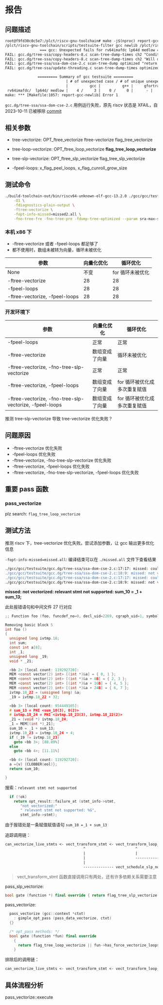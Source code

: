 # 报告

## 问题描述

```txt
root@f9fd30c0c5e7:/plct/riscv-gnu-toolchain# make -j$(nproc) report-gcc | tee ./debug/report-gcc.log
/plct/riscv-gnu-toolchain/scripts/testsuite-filter gcc newlib /plct/riscv-gnu-toolchain/test/allowlist `find build-gcc-newlib-stage2/gcc/testsuite/ -name *.sum |paste -sd "," -`
                === gcc: Unexpected fails for rv64imafdc lp64d medlow ===
FAIL: gcc.dg/tree-ssa/copy-headers-8.c scan-tree-dump-times ch2 "Conditional combines static and invariant" 1
FAIL: gcc.dg/tree-ssa/copy-headers-8.c scan-tree-dump-times ch2 "Will duplicate bb" 2
FAIL: gcc.dg/tree-ssa/ssa-dom-cse-2.c scan-tree-dump optimized "return 28;"
FAIL: gcc.dg/tree-ssa/update-threading.c scan-tree-dump-times optimized "Invalid sum" 0

               ========= Summary of gcc testsuite =========
                            | # of unexpected case / # of unique unexpected case
                            |          gcc |          g++ |     gfortran |
 rv64imafdc/  lp64d/ medlow |    4 /     3 |    0 /     0 |      - |
make: *** [Makefile:1057: report-gcc-newlib] Error 1
```

`gcc.dg/tree-ssa/ssa-dom-cse-2.c` 用例运行失败，原先 riscv 状态是 XFAIL，自 2023-10-11 已被移除 [commit](https://gcc.gnu.org/pipermail/gcc-cvs/2023-October/390895.html)

## 相关参数

- tree-vectorize: OPT_ftree_vectorize ftree-vectorize flag_tree_vectorize
- tree-loop-vectorize: OPT_ftree_loop_vectorize **flag_tree_loop_vectorize**
- tree-slp-vectorize: OPT_ftree_slp_vectorize flag_tree_slp_vectorize

- -fpeel-loops: x_flag_peel_loops, x_flag_cunroll_grow_size

## 测试命令

```bash
./build-toolchain-out/bin/riscv64-unknown-elf-gcc-13.2.0 ./gcc/gcc/testsuite/gcc.dg/tree-ssa/ssa-dom-cse-2.c \
    -O1 \
    -fdiagnostics-plain-output \
    -ftree-vectorize \
    -fopt-info-missed=missed2.all \
    -fno-tree-fre -fno-tree-pre -fdump-tree-optimized --param sra-max-scalarization-size-Ospeed=32 -S -o ssa-dom-cse-2.s
```

### 本机 x86 下

- -ftree-vectorize 或者 -fpeel-loops 都足够了
- 都不使用时，数组未被转为向量，循环未被优化

|参数 | 向量化优化 | 循环优化 |
|-------------------------------|---------------------------|---------------------------|
| None | 不变  |  for 循环未被优化 |
| -ftree-vectorize  | 28 | 28 |
| -fpeel-loops | 28 | 28 |
| -ftree-vectorize, -fpeel-loops | 28 | 28 |

### 开发环境下

|参数 | 向量化优化 | 循环优化 |
|-------------------------------|---------------------------|---------------------------|
| -fpeel-loops                  | 正常                      |             正常 |
| -ftree-vectorize | 数组变成了向量  |  循环未被优化 |
| -ftree-vectorize, -fno-tree-slp-vectorize | 正常  |  正常 |
| -ftree-vectorize, -fpeel-loops | 数组变成了向量 | for 循环被优化成多次重复赋值 |
| -ftree-vectorize, -fno-tree-slp-vectorize, -fpeel-loops | 数组变成了向量 | for 循环被优化成多次重复赋值 |

推测 tree-slp-vectorize 导致 tree-vectorize 优化失败？

## 问题原因

- -ftree-vectorize 优化失败
- -fpeel-loops 优化失败
- -ftree-vectorize, -fno-tree-slp-vectorize 优化失败
- -ftree-vectorize, -fpeel-loops 优化失败
- -ftree-vectorize, -fno-tree-slp-vectorize, -fpeel-loops 优化失败

## 重要 pass 函数

### pass_vectorize

plz search: `flag_tree_loop_vectorize`

## 测试方法

推测 riscv 下，tree-vectorize 优化失败。尝试添加参数，让 gcc 输出更多优化信息

`-fopt-info-missed=missed.all`: 编译结束可以在 `./missed.all` 文件下查看结果

```bash
./gcc/gcc/testsuite/gcc.dg/tree-ssa/ssa-dom-cse-2.c:17:17: missed: couldn't vectorize loop
./gcc/gcc/testsuite/gcc.dg/tree-ssa/ssa-dom-cse-2.c:18:9: missed: not vectorized: relevant stmt not supported: sum_10 = _1 + sum_13;
./gcc/gcc/testsuite/gcc.dg/tree-ssa/ssa-dom-cse-2.c:17:17: missed: couldn't vectorize loop
./gcc/gcc/testsuite/gcc.dg/tree-ssa/ssa-dom-cse-2.c:18:9: missed: not vectorized: relevant stmt not supported: sum_10 = _1 + sum_13;
```

**missed: not vectorized: relevant stmt not supported: sum_10 = _1 + sum_13;**

此处报错语句和中间文件 27 行对应

```c
;; Function foo (foo, funcdef_no=0, decl_uid=2269, cgraph_uid=1, symbol_order=0)

Removing basic block 5
int foo ()
{
  unsigned long ivtmp.18;
  int sum;
  const int a[8];
  int _1;
  unsigned long _19;
  void * _21;

  <bb 2> [local count: 119292720]:
  MEM <const vector(2) int> [(int *)&a] = { 0, 1 };
  MEM <const vector(2) int> [(int *)&a + 8B] = { 2, 3 };
  MEM <const vector(2) int> [(int *)&a + 16B] = { 4, 5 };
  MEM <const vector(2) int> [(int *)&a + 24B] = { 6, 7 };
  ivtmp.18_22 = (unsigned long) &a;
  _19 = ivtmp.18_22 + 32;

  <bb 3> [local count: 954449105]:
  # sum_13 = PHI <sum_10(3), 0(2)>
  # ivtmp.18_24 = PHI <ivtmp.18_23(3), ivtmp.18_22(2)>
  _21 = (void *) ivtmp.18_24;
  _1 = MEM[(int *)_21];
  sum_10 = _1 + sum_13;
  ivtmp.18_23 = ivtmp.18_24 + 4;
  if (_19 != ivtmp.18_23)
    goto <bb 3>; [88.89%]
  else
    goto <bb 4>; [11.11%]

  <bb 4> [local count: 119292720]:
  a ={v} {CLOBBER(eol)};
  return sum_10;

}
```

搜索：`relevant stmt not supported`

```cpp
  if (!ok)
    return opt_result::failure_at (stmt_info->stmt,
       "not vectorized:"
       " relevant stmt not supported: %G",
       stmt_info->stmt);
```

由于报错处是一条赋值赋值语句 `sum_10 =_1 + sum_13`

追踪调用链：

```txt
can_vectorize_live_stmts <- vect_transform_stmt <- vect_transform_loop_stmt <- vect_transform_loop <- vect_transform_loops <- try_vectorize_loop_1 <- try_vectorize_loop <- pass_vectorize::execute (passes.def:310)
                                    ^                       ^                                                                                 |
                                    |                       |                                                                                 Y
                                    |                       -------------------------------------------------                 vect_slp_if_converted_bb
                                    |                                                                        |                                |
                                    -------------- vect_schedule_slp_node <- vect_schedule_scc <- vect_schedule_slp <- vect_slp_region <- vect_slp_bbs <- vect_slp_function <- pass_slp_vectorize::execute (passes.def:322)
```

> vect_transform_stmt 函数直接调用只有两处，还有许多依赖关系需要注意

pass_slp_vectorize:

```cpp
bool gate (function *) final override { return flag_tree_slp_vectorize != 0; }
```

pass_vectorize:

```cpp
  pass_vectorize (gcc::context *ctxt)
    : gimple_opt_pass (pass_data_vectorize, ctxt)
  {}

  /* opt_pass methods: */
  bool gate (function *fun) final override
    {
      return flag_tree_loop_vectorize || fun->has_force_vectorize_loops;
    }
```

排除后的调用链：

```txt
can_vectorize_live_stmts <- vect_transform_stmt <- vect_transform_loop_stmt <- vect_transform_loop <- vect_transform_loops <- try_vectorize_loop_1 <- try_vectorize_loop <- pass_vectorize::execute (passes.def:310)
```

## 具体流程分析

pass_vectorize::execute
